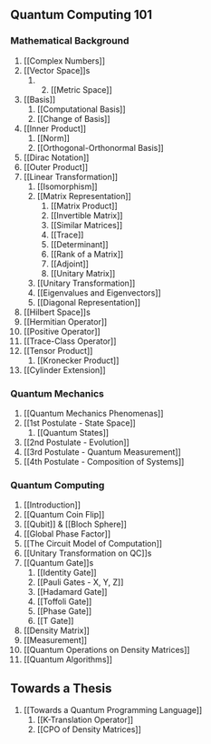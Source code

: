 ## Quantum Computing 101
### Mathematical Background
1. [[Complex Numbers]]
2. [[Vector Space]]s
	1. 2. [[Metric Space]]
3. [[Basis]]
	1. [[Computational Basis]]
	2. [[Change of Basis]]
4. [[Inner Product]]
	1. [[Norm]]
	2. [[Orthogonal-Orthonormal Basis]]
5. [[Dirac Notation]]
6. [[Outer Product]]
7. [[Linear Transformation]]
	1. [[Isomorphism]]
	2. [[Matrix Representation]]
		1. [[Matrix Product]]
		2. [[Invertible Matrix]]
		3. [[Similar Matrices]]
		4. [[Trace]]
		7. [[Determinant]]
		8. [[Rank of a Matrix]]
		9. [[Adjoint]]
		10. [[Unitary Matrix]]
	3. [[Unitary Transformation]]
	4. [[Eigenvalues and Eigenvectors]]
	5. [[Diagonal Representation]]
9. [[Hilbert Space]]s
10. [[Hermitian Operator]]
11. [[Positive Operator]]
12. [[Trace-Class Operator]]
13. [[Tensor Product]]
	1. [[Kronecker Product]]
14. [[Cylinder Extension]]
### Quantum Mechanics
1. [[Quantum Mechanics Phenomenas]]
2. [[1st Postulate - State Space]]
	1. [[Quantum States]]
3. [[2nd Postulate - Evolution]]
4. [[3rd Postulate - Quantum Measurement]]
5. [[4th Postulate - Composition of Systems]]
### Quantum Computing
1. [[Introduction]]
3. [[Quantum Coin Flip]]
4. [[Qubit]] & [[Bloch Sphere]]
5. [[Global Phase Factor]]
6. [[The Circuit Model of Computation]]
7. [[Unitary Transformation on QC]]s
8. [[Quantum Gate]]s
	1. [[Identity Gate]]
	2. [[Pauli Gates - X, Y, Z]]
	3. [[Hadamard Gate]]
	4. [[Toffoli Gate]]
	5. [[Phase Gate]]
	6. [[T Gate]]
9. [[Density Matrix]]
11. [[Measurement]]
12. [[Quantum Operations on Density Matrices]]
13. [[Quantum Algorithms]]
## Towards a Thesis
1. [[Towards a Quantum Programming Language]]
	1. [[K-Translation Operator]]
	2. [[CPO of Density Matrices]]